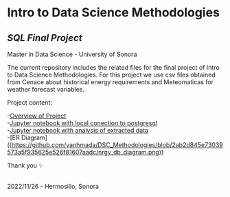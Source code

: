 # Intro to Data Science Methodologies
## _SQL Final Project_
Master in Data Science - University of Sonora<br>


The current repository includes the related files for the final project of Intro to Data Science Methodologies. For this project we use csv files obtained from Cenace about historical energy requirements and Meteomaticas for weather forecast variables.<br>

Project content:<br>

-[Overview of Project](https://github.com/yanhmada/DSC_Methodologies/blob/main/ReynaYanetHernandezMadaSQL_Final_Project.pdf)<br>
-[Jupyter notebook with local conection to postgresql](https://github.com/yanhmada/DSC_Methodologies/blob/main/Connect_pgsqnrgydb.ipynb)<br>
-[Jupyter notebook with analysis of extracted data](https://github.com/yanhmada/DSC_Methodologies/blob/main/nrgy_project.ipynb)<br>
-[ER Diagram] ((https://github.com/yanhmada/DSC_Methodologies/blob/2ab2d845e73039573a5f935625e526f81607aadc/nrgy_db_diagram.png))<br>

Thank you ✨<br><br>

2022/11/26 - Hermosillo, Sonora
